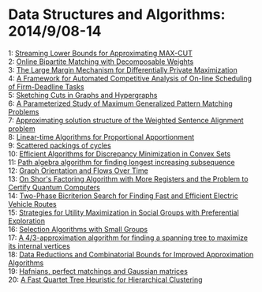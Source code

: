 # Data Structures and Algorithms: 2014/9/08-14  
1: [Streaming Lower Bounds for Approximating MAX-CUT](https://doi.org/10.48550/arXiv.1409.2138)  
2: [Online Bipartite Matching with Decomposable Weights](https://doi.org/10.48550/arXiv.1409.2139)  
3: [The Large Margin Mechanism for Differentially Private Maximization](https://doi.org/10.48550/arXiv.1409.2177)  
4: [A Framework for Automated Competitive Analysis of On-line Scheduling of  Firm-Deadline Tasks](https://doi.org/10.48550/arXiv.1409.2291)  
5: [Sketching Cuts in Graphs and Hypergraphs](https://doi.org/10.48550/arXiv.1409.2391)  
6: [A Parameterized Study of Maximum Generalized Pattern Matching Problems](https://doi.org/10.48550/arXiv.1409.2398)  
7: [Approximating solution structure of the Weighted Sentence Alignment  problem](https://doi.org/10.48550/arXiv.1409.2433)  
8: [Linear-time Algorithms for Proportional Apportionment](https://doi.org/10.48550/arXiv.1409.2603)  
9: [Scattered packings of cycles](https://doi.org/10.48550/arXiv.1409.2733)  
10: [Efficient Algorithms for Discrepancy Minimization in Convex Sets](https://doi.org/10.48550/arXiv.1409.2913)  
11: [Path algebra algorithm for finding longest increasing subsequence](https://doi.org/10.48550/arXiv.1409.2928)  
12: [Graph Orientation and Flows Over Time](https://doi.org/10.48550/arXiv.1409.3081)  
13: [On Shor's Factoring Algorithm with More Registers and the Problem to  Certify Quantum Computers](https://doi.org/10.48550/arXiv.1409.7352)  
14: [Two-Phase Bicriterion Search for Finding Fast and Efficient Electric  Vehicle Routes](https://doi.org/10.48550/arXiv.1409.3192)  
15: [Strategies for Utility Maximization in Social Groups with Preferential  Exploration](https://doi.org/10.48550/arXiv.1409.3225)  
16: [Selection Algorithms with Small Groups](https://doi.org/10.48550/arXiv.1409.3600)  
17: [A 4/3-approximation algorithm for finding a spanning tree to maximize  its internal vertices](https://doi.org/10.48550/arXiv.1409.3700)  
18: [Data Reductions and Combinatorial Bounds for Improved Approximation  Algorithms](https://doi.org/10.48550/arXiv.1409.3742)  
19: [Hafnians, perfect matchings and Gaussian matrices](https://doi.org/10.48550/arXiv.1409.3905)  
20: [A Fast Quartet Tree Heuristic for Hierarchical Clustering](https://doi.org/10.48550/arXiv.1409.4276)  